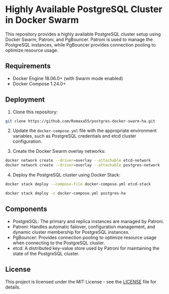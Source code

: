 # Highly Available PostgreSQL Cluster in Docker Swarm

This repository provides a highly available PostgreSQL cluster setup using Docker Swarm, Patroni, and PgBouncer. Patroni is used to manage the PostgreSQL instances, while PgBouncer provides connection pooling to optimize resource usage.

## Requirements

- Docker Engine 18.06.0+ (with Swarm mode enabled)
- Docker Compose 1.24.0+

## Deployment

1. Clone this repository:

```bash
git clone https://github.com/Romaxa55/postgres-docker-swarm-ha.git
```

2. Update the `docker-compose.yml` file with the appropriate environment variables, such as PostgreSQL credentials and etcd cluster configuration.

3. Create the Docker Swarm overlay networks:

```bash
docker network create --driver=overlay --attachable etcd-network
docker network create --driver=overlay --attachable postgres-network
```


4. Deploy the PostgreSQL cluster using Docker Stack:

```bash
docker stack deploy --compose-file docker-compose.yml etcd-stack

docker stack deploy -c docker-compose.yml postgres-ha
```


## Components

- PostgreSQL: The primary and replica instances are managed by Patroni.
- Patroni: Handles automatic failover, configuration management, and dynamic cluster membership for PostgreSQL instances.
- PgBouncer: Provides connection pooling to optimize resource usage when connecting to the PostgreSQL cluster.
- etcd: A distributed key-value store used by Patroni for maintaining the state of the PostgreSQL cluster.

## License

This project is licensed under the MIT License - see the [LICENSE](LICENSE) file for details.
